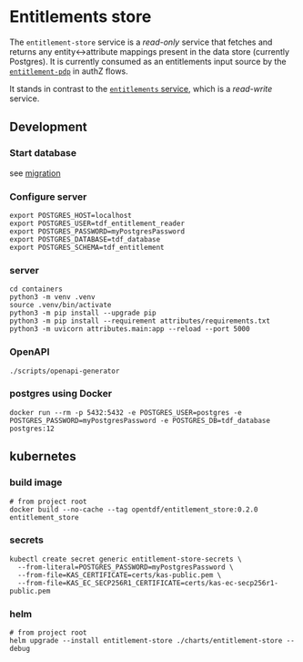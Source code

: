 # Entitlements store

The `entitlement-store` service is a _read-only_ service that fetches and returns any entity<->attribute mappings present in the data store (currently Postgres). It is currently consumed as an entitlements input source by the [`entitlement-pdp`](../entitlement-pdp) in authZ flows.

It stands in contrast to the [`entitlements` service](../entitlements), which is a _read-write_ service.

## Development

### Start database

see [migration](../migration/README.md)

### Configure server

```shell
export POSTGRES_HOST=localhost
export POSTGRES_USER=tdf_entitlement_reader
export POSTGRES_PASSWORD=myPostgresPassword
export POSTGRES_DATABASE=tdf_database
export POSTGRES_SCHEMA=tdf_entitlement
```

### server

```shell
cd containers
python3 -m venv .venv
source .venv/bin/activate
python3 -m pip install --upgrade pip
python3 -m pip install --requirement attributes/requirements.txt
python3 -m uvicorn attributes.main:app --reload --port 5000
```

### OpenAPI

```shell
./scripts/openapi-generator
```

### postgres using Docker

```shell
docker run --rm -p 5432:5432 -e POSTGRES_USER=postgres -e POSTGRES_PASSWORD=myPostgresPassword -e POSTGRES_DB=tdf_database postgres:12
```

## kubernetes

### build image

```shell
# from project root
docker build --no-cache --tag opentdf/entitlement_store:0.2.0 entitlement_store
```

### secrets

```shell
kubectl create secret generic entitlement-store-secrets \
  --from-literal=POSTGRES_PASSWORD=myPostgresPassword \
  --from-file=KAS_CERTIFICATE=certs/kas-public.pem \
  --from-file=KAS_EC_SECP256R1_CERTIFICATE=certs/kas-ec-secp256r1-public.pem
```

### helm

```shell
# from project root
helm upgrade --install entitlement-store ./charts/entitlement-store --debug
```
